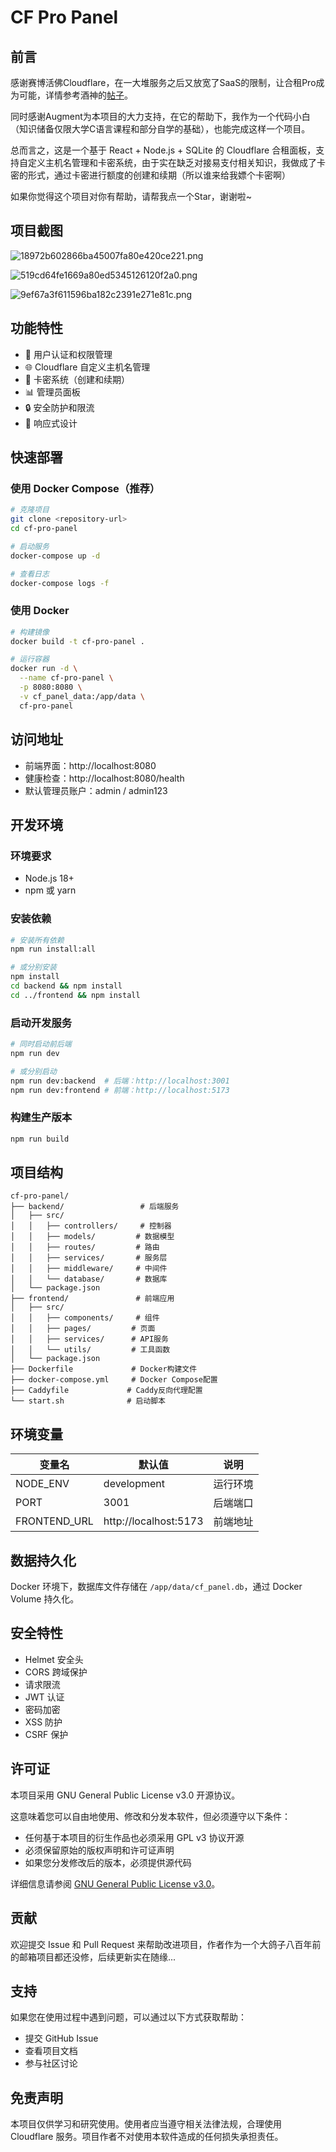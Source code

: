 # CF Pro Panel

## 前言

感谢赛博活佛Cloudflare，在一大堆服务之后又放宽了SaaS的限制，让合租Pro成为可能，详情参考酒神的[帖子](https://www.nodeseek.com/post-356972-1)。

同时感谢Augment为本项目的大力支持，在它的帮助下，我作为一个代码小白（知识储备仅限大学C语言课程和部分自学的基础），也能完成这样一个项目。

总而言之，这是一个基于 React + Node.js + SQLite 的 Cloudflare 合租面板，支持自定义主机名管理和卡密系统，由于实在缺乏对接易支付相关知识，我做成了卡密的形式，通过卡密进行额度的创建和续期（所以谁来给我嫖个卡密啊）

如果你觉得这个项目对你有帮助，请帮我点一个Star，谢谢啦~

## 项目截图

![18972b602866ba45007fa80e420ce221.png](https://i.miji.bid/2025/06/06/18972b602866ba45007fa80e420ce221.png)

![519cd64fe1669a80ed5345126120f2a0.png](https://i.miji.bid/2025/06/06/519cd64fe1669a80ed5345126120f2a0.png)

![9ef67a3f611596ba182c2391e271e81c.png](https://i.miji.bid/2025/06/06/9ef67a3f611596ba182c2391e271e81c.png)

## 功能特性

- 🔐 用户认证和权限管理
- 🌐 Cloudflare 自定义主机名管理
- 🎫 卡密系统（创建和续期）
- 📊 管理员面板
- 🔒 安全防护和限流
- 📱 响应式设计

## 快速部署

### 使用 Docker Compose（推荐）

```bash
# 克隆项目
git clone <repository-url>
cd cf-pro-panel

# 启动服务
docker-compose up -d

# 查看日志
docker-compose logs -f
```

### 使用 Docker

```bash
# 构建镜像
docker build -t cf-pro-panel .

# 运行容器
docker run -d \
  --name cf-pro-panel \
  -p 8080:8080 \
  -v cf_panel_data:/app/data \
  cf-pro-panel
```

## 访问地址

- 前端界面：http://localhost:8080
- 健康检查：http://localhost:8080/health
- 默认管理员账户：admin / admin123

## 开发环境

### 环境要求

- Node.js 18+
- npm 或 yarn

### 安装依赖

```bash
# 安装所有依赖
npm run install:all

# 或分别安装
npm install
cd backend && npm install
cd ../frontend && npm install
```

### 启动开发服务

```bash
# 同时启动前后端
npm run dev

# 或分别启动
npm run dev:backend  # 后端：http://localhost:3001
npm run dev:frontend # 前端：http://localhost:5173
```

### 构建生产版本

```bash
npm run build
```

## 项目结构

```
cf-pro-panel/
├── backend/                 # 后端服务
│   ├── src/
│   │   ├── controllers/     # 控制器
│   │   ├── models/         # 数据模型
│   │   ├── routes/         # 路由
│   │   ├── services/       # 服务层
│   │   ├── middleware/     # 中间件
│   │   └── database/       # 数据库
│   └── package.json
├── frontend/               # 前端应用
│   ├── src/
│   │   ├── components/     # 组件
│   │   ├── pages/         # 页面
│   │   ├── services/      # API服务
│   │   └── utils/         # 工具函数
│   └── package.json
├── Dockerfile             # Docker构建文件
├── docker-compose.yml     # Docker Compose配置
├── Caddyfile             # Caddy反向代理配置
└── start.sh              # 启动脚本
```

## 环境变量

| 变量名 | 默认值 | 说明 |
|--------|--------|------|
| NODE_ENV | development | 运行环境 |
| PORT | 3001 | 后端端口 |
| FRONTEND_URL | http://localhost:5173 | 前端地址 |

## 数据持久化

Docker 环境下，数据库文件存储在 `/app/data/cf_panel.db`，通过 Docker Volume 持久化。

## 安全特性

- Helmet 安全头
- CORS 跨域保护
- 请求限流
- JWT 认证
- 密码加密
- XSS 防护
- CSRF 保护

## 许可证

本项目采用 GNU General Public License v3.0 开源协议。

这意味着您可以自由地使用、修改和分发本软件，但必须遵守以下条件：
- 任何基于本项目的衍生作品也必须采用 GPL v3 协议开源
- 必须保留原始的版权声明和许可证声明
- 如果您分发修改后的版本，必须提供源代码

详细信息请参阅 [GNU General Public License v3.0](https://www.gnu.org/licenses/gpl-3.0.html)。

## 贡献

欢迎提交 Issue 和 Pull Request 来帮助改进项目，作者作为一个大鸽子八百年前的邮箱项目都还没修，后续更新实在随缘...

## 支持

如果您在使用过程中遇到问题，可以通过以下方式获取帮助：
- 提交 GitHub Issue
- 查看项目文档
- 参与社区讨论

## 免责声明

本项目仅供学习和研究使用。使用者应当遵守相关法律法规，合理使用 Cloudflare 服务。项目作者不对使用本软件造成的任何损失承担责任。
